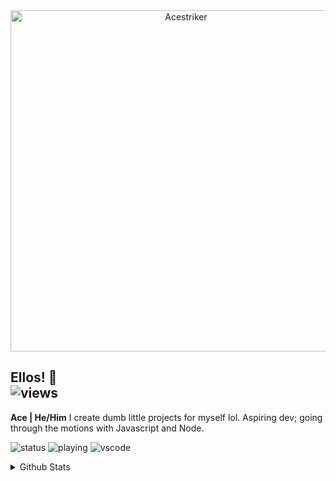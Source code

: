 <div align="center">
    <a href="https://acestriker.carrd.co/"><img src="https://cdn.discordapp.com/attachments/945837735107776512/996147379470348368/Acestriker.png?size=4096" width="546" alt="Acestriker" /></a>
</div>

## Ellos! 👋 <div align="left">![views](https://komarev.com/ghpvc/?username=acestriker&color=green)

**Ace | He/Him**
I create dumb little projects for myself lol. Aspiring dev; going through the motions with Javascript and Node.

![status](https://nocache.advaith.workers.dev?url=https://img.shields.io/endpoint?url=https://dev.discordprofiles.me/api/badge/status/632029144196186122?simple=true)
![playing](https://nocache.advaith.workers.dev?url=https://img.shields.io/endpoint?url=https://dev.discordprofiles.me/api/badge/playing/632029144196186122)
![vscode](https://nocache.advaith.workers.dev?url=https://img.shields.io/endpoint?url=https://dev.discordprofiles.me/api/badge/vscode/632029144196186122)

<details>
  <summary>Github Stats</summary>
  
  <a href="#">![Github stats](https://github-readme-stats.vercel.app/api?username=acestriker&bg_color=45,fdbeff,adf3fd&title_color=b35dbc&text_color=353535&icon_color=8c4594&border_radius=15&show_icons=true&count_private=true&hide_border=true&line_height=20)</a>
  </details>
